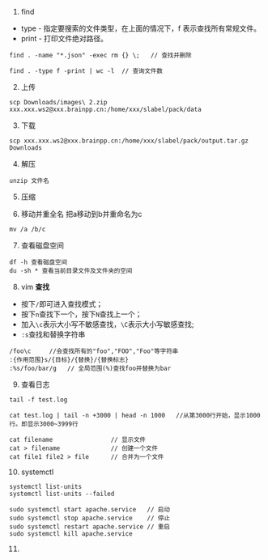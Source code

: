 1. find

- type - 指定要搜索的文件类型，在上面的情况下，f 表示查找所有常规文件。
- print - 打印文件绝对路径。

```
find . -name "*.json" -exec rm {} \;   // 查找并删除

find . -type f -print | wc -l  // 查询文件数         

```


2. 上传
   
```
scp Downloads/images\ 2.zip xxx.xxx.ws2@xxx.brainpp.cn:/home/xxx/slabel/pack/data
```
3. 下载
   
```
scp xxx.xxx.ws2@xxx.brainpp.cn:/home/xxx/slabel/pack/output.tar.gz Downloads 
```

4. 解压
   
```
unzip 文件名
```

5. 压缩


6. 移动并重全名
把a移动到b并重命名为c
```
mv /a /b/c
```

7. 查看磁盘空间

```
df -h 查看磁盘空间
du -sh * 查看当前目录文件及文件夹的空间
```

8. vim
**查找**
- 按下`/`即可进入查找模式；
- 按下`n`查找下一个，按下`N`查找上一个；
- 加入`\c`表示大小写不敏感查找，`\C`表示大小写敏感查找;
- `:s`查找和替换字符串
```
/foo\c     //会查找所有的"foo","FOO","Foo"等字符串 
:{作用范围}s/{目标}/{替换}/{替换标志}
:%s/foo/bar/g   // 全局范围(%)查找foo并替换为bar
```

9. 查看日志
    
```
tail -f test.log

cat test.log | tail -n +3000 | head -n 1000   //从第3000行开始，显示1000行。即显示3000~3999行

cat filename                // 显示文件
cat > filename              // 创建一个文件
cat file1 file2 > file      // 合并为一个文件
```

10. systemctl

```
systemctl list-units
systemctl list-units --failed

sudo systemctl start apache.service   // 启动
sudo systemctl stop apache.service    // 停止
sudo systemctl restart apache.service // 重启
sudo systemctl kill apache.service
```

11. 